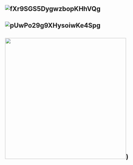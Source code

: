 ![fXr9SGS5DygwzbopKHhVQg](https://miro.medium.com/max/1500/1*fXr9SGS5DygwzbopKHhVQg.jpeg "The many factors, as outlined in Rare Earth, that have contributed to the formation of Earth’s complex life")
---------------
![pUwPo29g9XHysoiwKe4Spg](https://miro.medium.com/max/1500/1*pUwPo29g9XHysoiwKe4Spg.png)
------------
<img src="https://miro.medium.com/max/1050/1*FPshfiIJAa3-kfzGnIgOnw.gif" style="width:400px;height:400px;">)
----------
